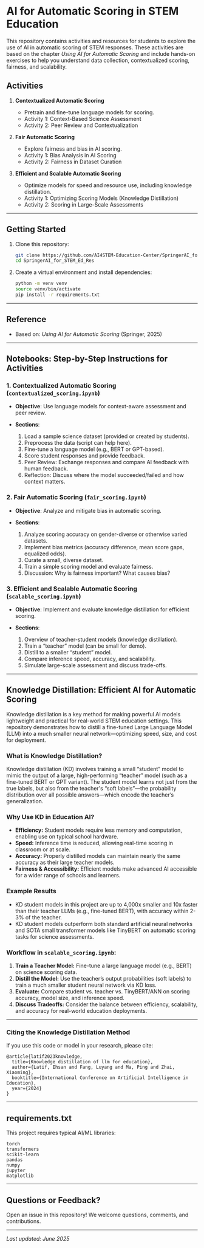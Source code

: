 # AI for Automatic Scoring in STEM Education

This repository contains activities and resources for students to explore the use of AI in automatic scoring of STEM responses. These activities are based on the chapter *Using AI for Automatic Scoring* and include hands-on exercises to help you understand data collection, contextualized scoring, fairness, and scalability.

## Activities

1. **Contextualized Automatic Scoring**

   * Pretrain and fine-tune language models for scoring.
   * Activity 1: Context-Based Science Assessment
   * Activity 2: Peer Review and Contextualization

2. **Fair Automatic Scoring**

   * Explore fairness and bias in AI scoring.
   * Activity 1: Bias Analysis in AI Scoring
   * Activity 2: Fairness in Dataset Curation

3. **Efficient and Scalable Automatic Scoring**

   * Optimize models for speed and resource use, including knowledge distillation.
   * Activity 1: Optimizing Scoring Models (Knowledge Distillation)
   * Activity 2: Scoring in Large-Scale Assessments

---

## Getting Started

1. Clone this repository:

   ```bash
   git clone https://github.com/AI4STEM-Education-Center/SpringerAI_for_STEM_Ed_Res.git
   cd SpringerAI_for_STEM_Ed_Res
   ```

2. Create a virtual environment and install dependencies:

   ```bash
   python -m venv venv
   source venv/bin/activate
   pip install -r requirements.txt
   ```

---

## Reference

* Based on: *Using AI for Automatic Scoring* (Springer, 2025)

---

## Notebooks: Step-by-Step Instructions for Activities

### 1. Contextualized Automatic Scoring (`contextualized_scoring.ipynb`)

* **Objective**: Use language models for context-aware assessment and peer review.
* **Sections**:

  1. Load a sample science dataset (provided or created by students).
  2. Preprocess the data (script can help here).
  3. Fine-tune a language model (e.g., BERT or GPT-based).
  4. Score student responses and provide feedback.
  5. Peer Review: Exchange responses and compare AI feedback with human feedback.
  6. Reflection: Discuss where the model succeeded/failed and how context matters.

### 2. Fair Automatic Scoring (`fair_scoring.ipynb`)

* **Objective**: Analyze and mitigate bias in automatic scoring.
* **Sections**:

  1. Analyze scoring accuracy on gender-diverse or otherwise varied datasets.
  2. Implement bias metrics (accuracy difference, mean score gaps, equalized odds).
  3. Curate a small, diverse dataset.
  4. Train a simple scoring model and evaluate fairness.
  5. Discussion: Why is fairness important? What causes bias?

### 3. Efficient and Scalable Automatic Scoring (`scalable_scoring.ipynb`)

* **Objective**: Implement and evaluate knowledge distillation for efficient scoring.
* **Sections**:

  1. Overview of teacher-student models (knowledge distillation).
  2. Train a “teacher” model (can be small for demo).
  3. Distill to a smaller “student” model.
  4. Compare inference speed, accuracy, and scalability.
  5. Simulate large-scale assessment and discuss trade-offs.

---

## Knowledge Distillation: Efficient AI for Automatic Scoring

Knowledge distillation is a key method for making powerful AI models lightweight and practical for real-world STEM education settings. This repository demonstrates how to distill a fine-tuned Large Language Model (LLM) into a much smaller neural network—optimizing speed, size, and cost for deployment.

### What is Knowledge Distillation?

Knowledge distillation (KD) involves training a small “student” model to mimic the output of a large, high-performing “teacher” model (such as a fine-tuned BERT or GPT variant). The student model learns not just from the true labels, but also from the teacher's “soft labels”—the probability distribution over all possible answers—which encode the teacher’s generalization.

### Why Use KD in Education AI?

* **Efficiency:** Student models require less memory and computation, enabling use on typical school hardware.
* **Speed:** Inference time is reduced, allowing real-time scoring in classroom or at scale.
* **Accuracy:** Properly distilled models can maintain nearly the same accuracy as their large teacher models.
* **Fairness & Accessibility:** Efficient models make advanced AI accessible for a wider range of schools and learners.

### Example Results

* KD student models in this project are up to 4,000x smaller and 10x faster than their teacher LLMs (e.g., fine-tuned BERT), with accuracy within 2-3% of the teacher.
* KD student models outperform both standard artificial neural networks and SOTA small transformer models like TinyBERT on automatic scoring tasks for science assessments.

### Workflow in `scalable_scoring.ipynb`:

1. **Train a Teacher Model:** Fine-tune a large language model (e.g., BERT) on science scoring data.
2. **Distill the Model:** Use the teacher’s output probabilities (soft labels) to train a much smaller student neural network via KD loss.
3. **Evaluate:** Compare student vs. teacher vs. TinyBERT/ANN on scoring accuracy, model size, and inference speed.
4. **Discuss Tradeoffs:** Consider the balance between efficiency, scalability, and accuracy for real-world education deployments.

---

### Citing the Knowledge Distillation Method

If you use this code or model in your research, please cite:

```
@article{latif2023knowledge,
  title={Knowledge distillation of llm for education},
  author={Latif, Ehsan and Fang, Luyang and Ma, Ping and Zhai, Xiaoming},
  booktitle={International Conference on Artificial Intelligence in Education},
  year={2024}
}
```

---

## requirements.txt

This project requires typical AI/ML libraries:

```
torch
transformers
scikit-learn
pandas
numpy
jupyter
matplotlib
```

---

## Questions or Feedback?

Open an issue in this repository! We welcome questions, comments, and contributions.

---

*Last updated: June 2025*
